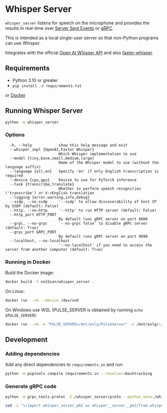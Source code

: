 # Whisper Server

`whisper_server` listens for speech on the microphone and provides the results in real-time over 
[Server Sent Events](https://developer.mozilla.org/en-US/docs/Web/API/Server-sent_events/Using_server-sent_events) 
or [gRPC](https://grpc.io/).

This is intended as a local single-user server so that non-Python programs can use Whisper.

Integrates with the official [Open AI Whisper API](https://openai.com/research/whisper) and also
[faster-whisper](https://github.com/guillaumekln/faster-whisper).

## Requirements
- Python 3.10 or greater
- `pip install -r requirements.txt`

or [Docker](#running-in-docker)

## Running Whisper Server

```bash
python -m whisper_server
```

### Options
```
  -h, --help            show this help message and exit
  --whisper_impl {OpenAI,Faster Whisper}
                        Which Whisper implementation to use
  --model {tiny,base,small,medium,large}
                        Name of the Whisper model to use (without the language suffix)
  --language {all,en}   Specify 'en' if only English transcription is required
  --device {cpu,gpu}    Device to use for PyTorch inference
  --task {transcribe,translate}
                        Whether to perform speech recognition ('transcribe') or X->English translation
  --logging {error,warning,info,debug}
  --ssdp, --no-ssdp     '--ssdp' to allow discoverability of host IP by SSDP (default: False)
  --http, --no-http     '--http' to run HTTP server (default: False)
  --http_port HTTP_PORT
                        By default runs gRPC server on port 8080
  --grpc, --no-grpc     '--no-grpc false' to disable gRPC server (default: True)
  --grpc_port GRPC_PORT
                        By default runs gRPC server on port 9090
  --localhost, --no-localhost
                        '--no-localhost' if you need to access the server from another computer (default: True)
```

### Running in Docker

Build the Docker image:
```bash
docker build -t nalbion/whisper_server .
```

On Linux:
```bash
docker run --rm --device /dev/snd
```

On Windows use WSL (PULSE_SERVER is obtained by running `echo $PULSE_SERVER`):
```bash
docker run --rm -e "PULSE_SERVER=/mnt/wslg/PulseServer" -v /mnt/wslg/:/mnt/wslg/ nalbion/whisper_server
```


## Development

### Adding dependencies

Add any direct dependencies to `requirements.in` and run:

```bash
python -m piptools compile requirements.in --resolver=backtracking
```


### Generate gRPC code

```bash
python -m grpc_tools.protoc -I./whisper_server/proto --python_out=./whisper_server/proto --pyi_out=./whisper_server/proto --grpc_python_out=./whisper_server/proto ./whisper_server/proto/whisper_server.proto

sed -i "s/import whisper_server_pb2 as whisper__server__pb2/from whisper_server.proto import whisper_server_pb2 as whisper__server__pb2/" whisper_server/proto/whisper_server_pb2_grpc.py 
```
